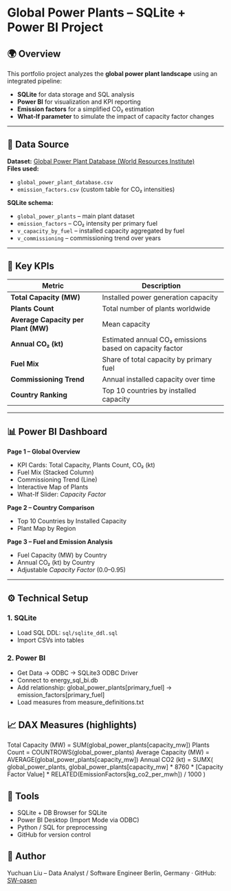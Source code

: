 # Global Power Plants – SQLite + Power BI Project

## 🌍 Overview
This portfolio project analyzes the **global power plant landscape** using an integrated pipeline:
- **SQLite** for data storage and SQL analysis
- **Power BI** for visualization and KPI reporting
- **Emission factors** for a simplified CO₂ estimation
- **What-If parameter** to simulate the impact of capacity factor changes

---

## 🔧 Data Source
**Dataset:** [Global Power Plant Database (World Resources Institute)](https://datasets.wri.org/dataset/globalpowerplantdatabase)  
**Files used:**
- `global_power_plant_database.csv`
- `emission_factors.csv` (custom table for CO₂ intensities)

**SQLite schema:**
- `global_power_plants` – main plant dataset
- `emission_factors` – CO₂ intensity per primary fuel
- `v_capacity_by_fuel` – installed capacity aggregated by fuel
- `v_commissioning` – commissioning trend over years

---

## 🧮 Key KPIs
| Metric | Description |
|---------|-------------|
| **Total Capacity (MW)** | Installed power generation capacity |
| **Plants Count** | Total number of plants worldwide |
| **Average Capacity per Plant (MW)** | Mean capacity |
| **Annual CO₂ (kt)** | Estimated annual CO₂ emissions based on capacity factor |
| **Fuel Mix** | Share of total capacity by primary fuel |
| **Commissioning Trend** | Annual installed capacity over time |
| **Country Ranking** | Top 10 countries by installed capacity |

---

## 📊 Power BI Dashboard

**Page 1 – Global Overview**
- KPI Cards: Total Capacity, Plants Count, CO₂ (kt)
- Fuel Mix (Stacked Column)
- Commissioning Trend (Line)
- Interactive Map of Plants
- What-If Slider: *Capacity Factor*

**Page 2 – Country Comparison**
- Top 10 Countries by Installed Capacity
- Plant Map by Region

**Page 3 – Fuel and Emission Analysis**
- Fuel Capacity (MW) by Country
- Annual CO₂ (kt) by Country
- Adjustable *Capacity Factor* (0.0–0.95)

---

## ⚙️ Technical Setup

### 1. SQLite
- Load SQL DDL: `sql/sqlite_ddl.sql`
- Import CSVs into tables

### 2. Power BI

- Get Data → ODBC → SQLite3 ODBC Driver
- Connect to energy_sql_bi.db
- Add relationship: global_power_plants[primary_fuel] → emission_factors[primary_fuel]
- Load measures from measure_definitions.txt


## 📈 DAX Measures (highlights)
Total Capacity (MW) = SUM(global_power_plants[capacity_mw])
Plants Count = COUNTROWS(global_power_plants)
Average Capacity (MW) = AVERAGE(global_power_plants[capacity_mw])
Annual CO2 (kt) =
SUMX(
    global_power_plants,
    global_power_plants[capacity_mw] * 8760 * [Capacity Factor Value] *
    RELATED(EmissionFactors[kg_co2_per_mwh]) / 1000
)


## 🧩 Tools

- SQLite + DB Browser for SQLite
- Power BI Desktop (Import Mode via ODBC)
- Python / SQL for preprocessing
- GitHub for version control

## 📄 Author

Yuchuan Liu – Data Analyst / Software Engineer
Berlin, Germany · GitHub: [SW-oasen](https://github.com/SW-oasen)

